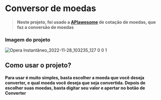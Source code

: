 # Conversor de moedas
>#### Neste projeto, foi usado a [APIawesome](https://docs.awesomeapi.com.br/api-de-moedas) de cotação de moedas, que faz a conversão de moedas

### Imagem do projeto
![Opera Instantâneo_2022-11-28_103235_127 0 0 1](https://user-images.githubusercontent.com/104690519/204908404-1bf04808-91c3-4c5b-ae4e-420296f694b7.png)

## Como usar o projeto?
#### Para usar é muito simples, basta escolher a moeda que você deseja converter, e qual moeda você deseja que seja convertida. Depois de escolher suas moedas, basta digitar seu valor e apertar no botão de Converter
